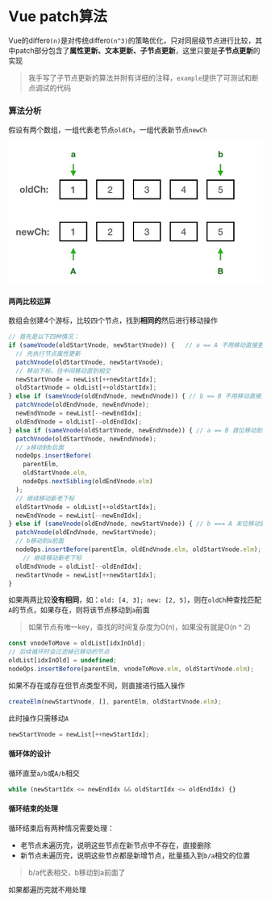 # Vue patch算法

Vue的differ`O(n)`是对传统differ`O(n^3)`的策略优化，只对同层级节点进行比较，其中patch部分包含了**属性更新、文本更新、子节点更新**，这里只要是**子节点更新**的实现

> 我手写了子节点更新的算法并附有详细的注释，`example`提供了可测试和断点调试的代码



### 算法分析

假设有两个数组，一组代表老节点`oldCh`，一组代表新节点`newCh`

![image-20190826222947912](./public/image-20190826222947912.png)

#### 两两比较运算

数组会创建4个游标，比较四个节点，找到**相同的**然后进行移动操作

```javascript
// 首先是以下四种情况：
if (sameVnode(oldStartVnode, newStartVnode)) {   // a == A 不用移动直接更新
  // 先执行节点属性更新
  patchVnode(oldStartVnode, newStartVnode);
  // 移动下标，往中间移动直到相交
  newStartVnode = newList[++newStartIdx];
  oldStartVnode = oldList[++oldStartIdx];
} else if (sameVnode(oldEndVnode, newEndVnode)) { // b == B 不用移动直接更新
  patchVnode(oldEndVnode, newEndVnode);
  newEndVnode = newList[--newEndIdx];
  oldEndVnode = oldList[--oldEndIdx];
} else if (sameVnode(oldStartVnode, newEndVnode)) { // a == B 首位移动到末位
  patchVnode(oldStartVnode, newEndVnode);
  // a移动到b后面
  nodeOps.insertBefore(
    parentElm,
    oldStartVnode.elm,
    nodeOps.nextSibling(oldEndVnode.elm)
  );
  // 继续移动新老下标
  oldStartVnode = oldList[++oldStartIdx];
  newEndVnode = newList[--newEndIdx];
} else if (sameVnode(oldEndVnode, newStartVnode)) { // b === A 末位移动到首位
  patchVnode(oldEndVnode, newStartVnode);
  // b移动到a前面
  nodeOps.insertBefore(parentElm, oldEndVnode.elm, oldStartVnode.elm);
	// 继续移动新老下标
  oldEndVnode = oldList[--oldEndIdx];
  newStartVnode = newList[++newStartIdx];
}
```



如果两两比较**没有相同**，如：`old: [4, 3]; new: [2, 5]`，则在`oldCh`种查找匹配`A`的节点，如果存在，则将该节点移动到`a`前面

> 如果节点有唯一key，查找的时间复杂度为O(n)，如果没有就是O(n ^ 2)

```javascript
const vnodeToMove = oldList[idxInOld];
// 后续循环时会过滤掉已移动的节点
oldList[idxInOld] = undefined;
nodeOps.insertBefore(parentElm, vnodeToMove.elm, oldStartVnode.elm);
```

如果不存在或存在但节点类型不同，则直接进行插入操作

```javascript
createElm(newStartVnode, [], parentElm, oldStartVnode.elm);
```

此时操作只需移动`A`

```javascript
newStartVnode = newList[++newStartIdx];
```



#### 循环体的设计

循环直至`a/b`或`A/b`相交

```javascript
while (newStartIdx <= newEndIdx && oldStartIdx <= oldEndIdx) {}
```



#### 循环结束的处理

循环结束后有两种情况需要处理：

- 老节点未遍历完，说明这些节点在新节点中不存在，直接删除
- 新节点未遍历完，说明这些节点都是新增节点，批量插入到`b/a`相交的位置

> b/a代表相交，b移动到a前面了

如果都遍历完就不用处理